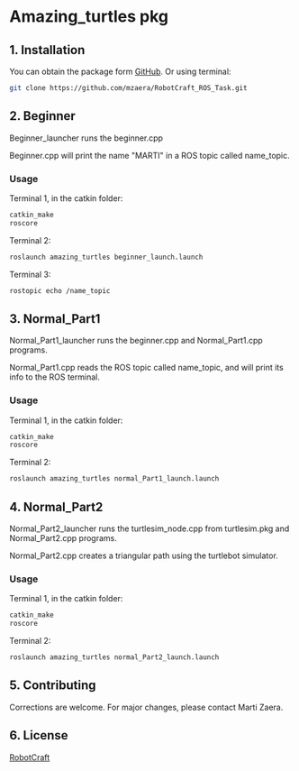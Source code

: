 # Amazing_turtles pkg

## 1. Installation

You can obtain the package form [GitHub](https://github.com/mzaera/RobotCraft_ROS_Task). Or using terminal:

```bash
git clone https://github.com/mzaera/RobotCraft_ROS_Task.git
```

## 2. Beginner

Beginner_launcher runs the beginner.cpp

Beginner.cpp will print the name "MARTI" in a ROS topic called name_topic.


### Usage

Terminal 1, in the catkin folder:
```bash
catkin_make
roscore
```

Terminal 2:
```bash
roslaunch amazing_turtles beginner_launch.launch
```

Terminal 3:
```bash
rostopic echo /name_topic
```

## 3. Normal_Part1

Normal_Part1_launcher runs the beginner.cpp and Normal_Part1.cpp programs.

Normal_Part1.cpp reads the ROS topic called name_topic, and will print its info to the ROS terminal.


### Usage

Terminal 1, in the catkin folder:
```bash
catkin_make
roscore
```

Terminal 2:
```bash
roslaunch amazing_turtles normal_Part1_launch.launch
```

## 4. Normal_Part2

Normal_Part2_launcher runs the turtlesim_node.cpp from turtlesim.pkg and Normal_Part2.cpp programs.

Normal_Part2.cpp creates a triangular path using the turtlebot simulator.


### Usage

Terminal 1, in the catkin folder:
```bash
catkin_make
roscore
```

Terminal 2:
```bash
roslaunch amazing_turtles normal_Part2_launch.launch
```

## 5. Contributing
Corrections are welcome. For major changes, please contact Marti Zaera.


## 6. License
[RobotCraft](https://robotcraft.ingeniarius.pt/)